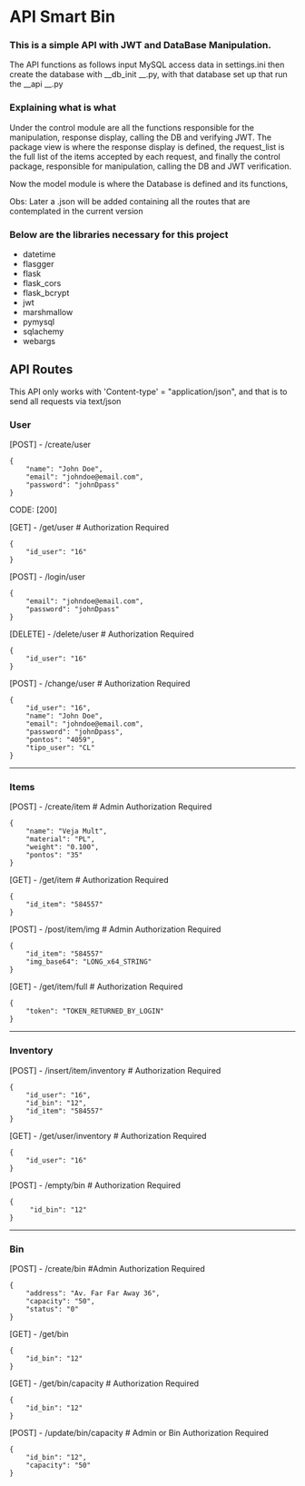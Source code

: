 # API Smart Bin
### This is a simple API with JWT and DataBase Manipulation. 

The API functions as follows input MySQL access data in settings.ini then create the database
with __db_init __.py, with that database set up that run the __api __.py

### Explaining what is what
Under the control module are all the functions responsible for the manipulation, response display, calling the DB and verifying JWT. 
The package view is where the response display is defined, the request_list is the full list of the items accepted by each request,
and finally the control package, responsible for manipulation, calling the DB and JWT verification.

Now the model module is where the Database is defined and its functions, 

Obs: Later a .json will be added containing all the routes that are contemplated in the current version

### Below are the libraries necessary for this project

 - datetime
 - flasgger
 - flask
 - flask_cors
 - flask_bcrypt
 - jwt
 - marshmallow
 - pymysql
 - sqlachemy
 - webargs

## API Routes
This API only works with 'Content-type' = "application/json", and that is to send all requests via text/json
### User

[POST] - /create/user

    {
        "name": "John Doe",
        "email": "johndoe@email.com",
        "password": "johnDpass"
    }
CODE: [200]

[GET] - /get/user # Authorization Required

    {
        "id_user": "16"
    }

[POST] - /login/user 

    {
        "email": "johndoe@email.com",
        "password": "johnDpass"
    }

[DELETE] - /delete/user # Authorization Required

    {
        "id_user": "16"
    }

[POST] - /change/user  # Authorization Required

    {
        "id_user": "16",
        "name": "John Doe",
        "email": "johndoe@email.com",
        "password": "johnDpass",
        "pontos": "4059",
        "tipo_user": "CL"
    }

-------------------------------------------
### Items

[POST] - /create/item  # Admin Authorization Required

    {
        "name": "Veja Mult",
        "material": "PL",
        "weight": "0.100",
        "pontos": "35"
    }

[GET] - /get/item # Authorization Required

    {
        "id_item": "584557"
    }

[POST] - /post/item/img # Admin Authorization Required

    {
        "id_item": "584557"
        "img_base64": "LONG_x64_STRING"
    }

[GET] - /get/item/full # Authorization Required

    {
        "token": "TOKEN_RETURNED_BY_LOGIN"
    }

-------------------------------------------
### Inventory

[POST] - /insert/item/inventory # Authorization Required

    {
        "id_user": "16",
        "id_bin": "12",
        "id_item": "584557"
    }

[GET] - /get/user/inventory # Authorization Required
    
    {
        "id_user": "16"
    }

[POST] - /empty/bin # Authorization Required

    {
         "id_bin": "12"
    }

-------------------------------------------
### Bin 

[POST] - /create/bin #Admin Authorization Required

    {
        "address": "Av. Far Far Away 36",
        "capacity": "50",
        "status": "0"
    }

[GET] - /get/bin

    {
        "id_bin": "12"
    }

[GET] - /get/bin/capacity # Authorization Required

    {
        "id_bin": "12"
    }

[POST] - /update/bin/capacity  # Admin or Bin Authorization Required

    {
        "id_bin": "12",
        "capacity": "50"
    }
